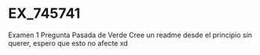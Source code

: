 # EX_745741
Examen 1 Pregunta Pasada de Verde
Cree un readme desde el principio sin querer, espero que esto no afecte xd
